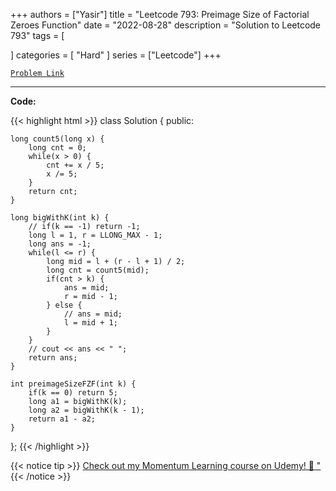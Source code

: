 
+++
authors = ["Yasir"]
title = "Leetcode 793: Preimage Size of Factorial Zeroes Function"
date = "2022-08-28"
description = "Solution to Leetcode 793"
tags = [
    
]
categories = [
    "Hard"
]
series = ["Leetcode"]
+++



[`Problem Link`](https://leetcode.com/problems/preimage-size-of-factorial-zeroes-function/description/)

---

**Code:**

{{< highlight html >}}
class Solution {
public:
    
    long count5(long x) {
        long cnt = 0;
        while(x > 0) {
            cnt += x / 5;
            x /= 5;
        }
        return cnt;
    }
    
    long bigWithK(int k) {
        // if(k == -1) return -1;
        long l = 1, r = LLONG_MAX - 1;
        long ans = -1;
        while(l <= r) {
            long mid = l + (r - l + 1) / 2;
            long cnt = count5(mid);
            if(cnt > k) {
                ans = mid;
                r = mid - 1;
            } else {
                // ans = mid;
                l = mid + 1;
            }
        }
        // cout << ans << " ";
        return ans;
    }
    
    int preimageSizeFZF(int k) {
        if(k == 0) return 5;
        long a1 = bigWithK(k);
        long a2 = bigWithK(k - 1);        
        return a1 - a2;
    }
};
{{< /highlight >}}


{{< notice tip >}}
[Check out my Momentum Learning course on Udemy! 🚀 "](https://www.udemy.com/course/blind-75-the-data-structures-and-algorithms-essentials/)
{{< /notice >}}

